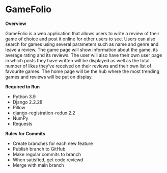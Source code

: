 # GameFolio

**Overview**

GameFolio is a web application that allows users to write a review of their game of choice and post it online for other users to see. Users can also search for games using several parameters such as name and genre and leave a review. The game page will show information about the game, its average rating and its reviews. The user will also have their own user page in which posts they have written will be displayed as well as the total number of likes they’ve received on their reviews and their own list of favourite games. The home page will be the hub where the most trending games and reviews will be put on display. 


**Required to Run**
- Python 3.9
- Django 2.2.28
- Pillow
- django-registration-redux 2.2
- NumPy
- Requests

**Rules for Commits**
- Create branches for each new feature
- Publish branch to GitHub
- Make regular commits to branch
- When satisfied, get code reviewd
- Merge with main branch